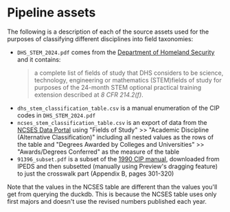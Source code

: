 # Pipeline assets

The following is a description of each of the source assets used for the purposes of classifying different disciplines into field taxonomies:

* `DHS_STEM_2024.pdf` comes from the [Department of Homeland Security](https://www.ice.gov/doclib/sevis/pdf/stemList2024.pdf) and it contains:
    >  a complete list of fields of study that DHS considers to be science, technology, engineering or mathematics (STEM)fields of study for purposes of the 24-month STEM optional practical training extension described at _8 CFR 214.2(f)_.
* `dhs_stem_classification_table.csv` is a manual enumeration of the CIP codes in `DHS_STEM_2024.pdf`
* `ncses_stem_classification_table.csv` is an export of data from the [NCSES Data Portal](https://ncsesdata.nsf.gov/builder/ipeds_c) using "Fields of Study" >> "Academic Discipline (Alternative Classification)" including all nested values as the rows of the table and "Degrees Awarded by Colleges and Universities" >> "Awards/Degrees Conferred" as the measure of the table
* `91396_subset.pdf` is a subset of the [1990 CIP manual](https://nces.ed.gov/pubs91/91396.pdf), downloaded from IPEDS and then subsetted (manually using Preview's dragging feature) to just the crosswalk part (Appendix B, pages 301-320)

Note that the values in the NCSES table are different than the values you'll get from querying the duckdb. This is because the NCSES table uses only first majors and doesn't use the revised numbers published each year.